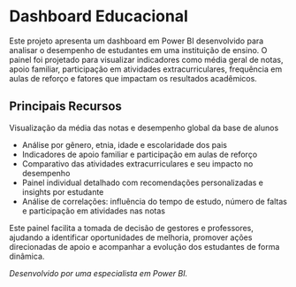 # Dashboard Educacional

Este projeto apresenta um dashboard em Power BI desenvolvido para analisar o desempenho de estudantes em uma instituição de ensino. O painel foi projetado para visualizar indicadores como média geral de notas, apoio familiar, participação em atividades extracurriculares, frequência em aulas de reforço e fatores que impactam os resultados acadêmicos.

## Principais Recursos

Visualização da média das notas e desempenho global da base de alunos

  - Análise por gênero, etnia, idade e escolaridade dos pais
  - Indicadores de apoio familiar e participação em aulas de reforço
  - Comparativo das atividades extracurriculares e seu impacto no desempenho
  - Painel individual detalhado com recomendações personalizadas e insights por estudante
  - Análise de correlações: influência do tempo de estudo, número de faltas e participação em atividades nas notas

Este painel facilita a tomada de decisão de gestores e professores, ajudando a identificar oportunidades de melhoria, promover ações direcionadas de apoio e acompanhar a evolução dos estudantes de forma dinâmica.

*Desenvolvido por uma especialista em Power BI.*
